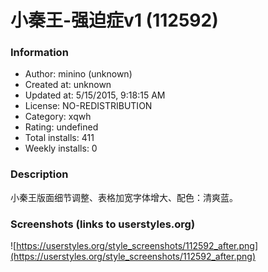 # 小秦王-强迫症v1 (112592)

### Information
- Author: minino (unknown)
- Created at: unknown
- Updated at: 5/15/2015, 9:18:15 AM
- License: NO-REDISTRIBUTION
- Category: xqwh
- Rating: undefined
- Total installs: 411
- Weekly installs: 0


### Description
小秦王版面细节调整、表格加宽字体增大、配色：清爽蓝。


### Screenshots (links to userstyles.org)
![https://userstyles.org/style_screenshots/112592_after.png](https://userstyles.org/style_screenshots/112592_after.png)


